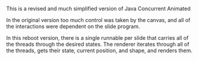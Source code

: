 This is a revised and much simplified version of Java Concurrent Animated

In the original version too much control was taken by the canvas, and all of the interactions were dependent on the slide program.

In this reboot version, there is a single runnable per slide that carries all of the threads through the desired states. The renderer iterates through all of the threads, gets their state, current position, and shape, and renders them.
